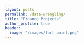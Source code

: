 ```yaml
---
layout: posts
permalink: /data-wrangling/
title: "Finance Projects"
author_profile: true
header:
  image: "/images/fort point.png"
---
```

